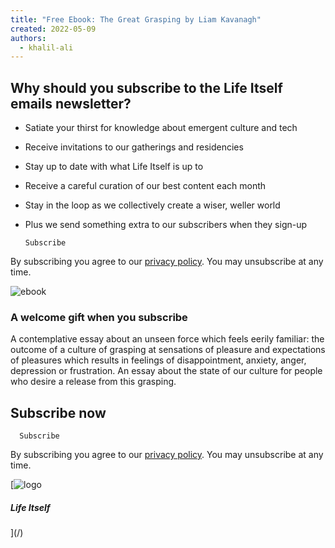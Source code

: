 ```yaml
---
title: "Free Ebook: The Great Grasping by Liam Kavanagh"
created: 2022-05-09
authors: 
  - khalil-ali
---
```


## Why should you subscribe to the Life Itself emails newsletter?

- Satiate your thirst for knowledge about emergent culture and tech
- Receive invitations to our gatherings and residencies
- Stay up to date with what Life Itself is up to
- Receive a careful curation of our best content each month
- Stay in the loop as we collectively create a wiser, weller world
- Plus we send something extra to our subscribers when they sign-up

      Subscribe

By subscribing you agree to our [privacy policy](/privacy-policy). You may unsubscribe at any time.

![ebook](/assets/images/eBook-mockup.webp)

### A welcome gift when you subscribe

A contemplative essay about an unseen force which feels eerily familiar: the outcome of a culture of grasping at sensations of pleasure and expectations of pleasures which results in feelings of disappointment, anxiety, anger, depression or frustration. An essay about the state of our culture for people who desire a release from this grasping.

## Subscribe now

      Subscribe

By subscribing you agree to our [privacy policy](/privacy-policy). You may unsubscribe at any time.

[![logo](/assets/images/life-itself-logo-black.png)

##### Life Itself

](/)

